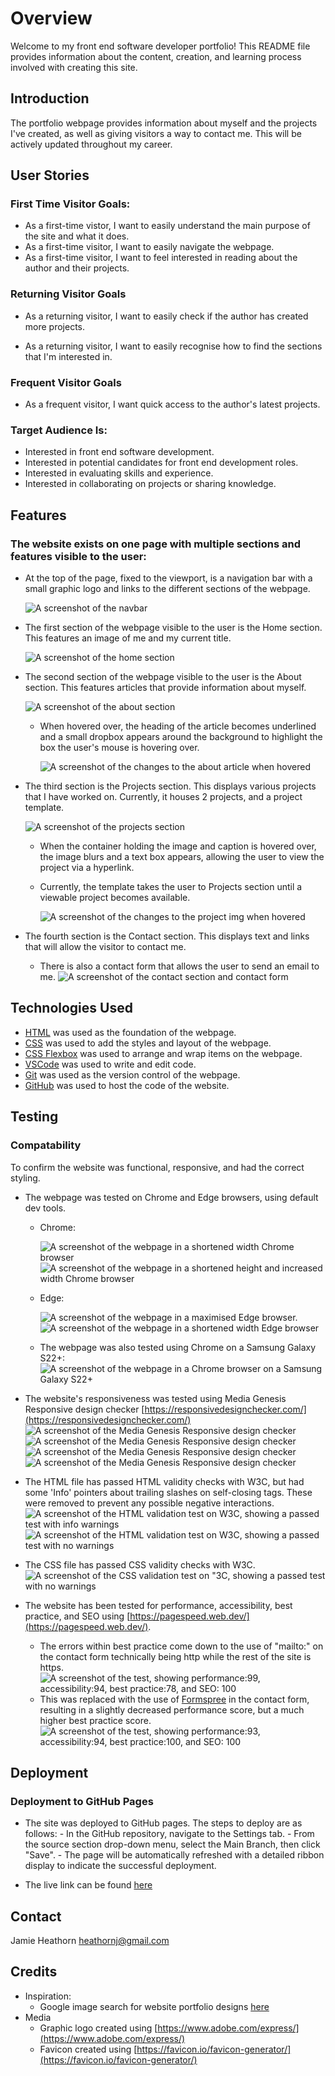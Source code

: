 # Overview

Welcome to my front end software developer portfolio! This README file provides information about the content, creation, and learning process involved with creating this site.

## Introduction

The portfolio webpage provides information about myself and the projects I've created, as well as giving visitors a way to contact me. This will be actively updated throughout my career.

## User Stories

### First Time Visitor Goals:

- As a first-time vistor, I want to easily understand the main purpose of the site and what it does.
- As a first-time visitor, I want to easily navigate the webpage.
- As a first-time visitor, I want to feel interested in reading about the author and their projects.

### Returning Visitor Goals

- As a returning visitor, I want to easily check if the author has created more projects.

- As a returning visitor, I want to easily recognise how to find the sections that I'm interested in.

### Frequent Visitor Goals

- As a frequent visitor, I want quick access to the author's latest projects.

### Target Audience Is:

- Interested in front end software development.
- Interested in potential candidates for front end development roles.
- Interested in evaluating skills and experience.
- Interested in collaborating on projects or sharing knowledge.

## Features

### The website exists on one page with multiple sections and features visible to the user:

- At the top of the page, fixed to the viewport, is a navigation bar with a small graphic logo and links to the different sections of the webpage.

  ![A screenshot of the navbar](./images/navbar.png)

- The first section of the webpage visible to the user is the Home section. This features an image of me and my current title.

  ![A screenshot of the home section](./images/homesection.png)

- The second section of the webpage visible to the user is the About section. This features articles that provide information about myself.

  ![A screenshot of the about section](./images/aboutsection.png)

  - When hovered over, the heading of the article becomes underlined and a small dropbox appears around the background to highlight the box the user's mouse is hovering over.

    ![A screenshot of the changes to the about article when hovered](./images/abouthover.png)

- The third section is the Projects section. This displays various projects that I have worked on. Currently, it houses 2 projects, and a project template.

  ![A screenshot of the projects section](./images/projectssection.png)

  - When the container holding the image and caption is hovered over, the image blurs and a text box appears, allowing the user to view the project via a hyperlink.

  - Currently, the template takes the user to Projects section until a viewable project becomes available.

    ![A screenshot of the changes to the project img when hovered](./images/projecthover.png)

- The fourth section is the Contact section. This displays text and links that will allow the visitor to contact me.

  - There is also a contact form that allows the user to send an email to me.
    ![A screenshot of the contact section and contact form](./images/contactsection.png)

## Technologies Used

- [HTML](https://developer.mozilla.org/en-US/docs/Web/HTML) was used as the foundation of the webpage.
- [CSS](https://developer.mozilla.org/en-US/docs/Web/CSS) was used to add the styles and layout of the webpage.
- [CSS Flexbox](https://developer.mozilla.org/en-US/docs/Learn/CSS/CSS_layout/Flexbox) was used to arrange and wrap items on the webpage.
- [VSCode](https://code.visualstudio.com/) was used to write and edit code.
- [Git](https://git-scm.com/) was used as the version control of the webpage.
- [GitHub](https://github.com/) was used to host the code of the website.

## Testing

### Compatability

To confirm the website was functional, responsive, and had the correct styling.

- The webpage was tested on Chrome and Edge browsers, using default dev tools.

  - Chrome:

    ![A screenshot of the webpage in a shortened width Chrome browser](./images/chrome01.png)
    ![A screenshot of the webpage in a shortened height and increased width Chrome browser](./images/chrome02.png)

  - Edge:

    ![A screenshot of the webpage in a maximised Edge browser.](./images/edge01.png)
    ![A screenshot of the webpage in a shortened width Edge browser](./images/edge02.png)

  - The webpage was also tested using Chrome on a Samsung Galaxy S22+:
    ![A screenshot of the webpage in a Chrome browser on a Samsung Galaxy S22+](./images/chrome03.jpg)

- The website's responsiveness was tested using Media Genesis Responsive design checker [https://responsivedesignchecker.com/](https://responsivedesignchecker.com/)
  ![A screenshot of the Media Genesis Responsive design checker](./images/mediagenesis01.png)
  ![A screenshot of the Media Genesis Responsive design checker](./images/mediagenesis02.png)
  ![A screenshot of the Media Genesis Responsive design checker](./images/mediagenesis03.png)
  ![A screenshot of the Media Genesis Responsive design checker](./images/mediagenesis04.png)

- The HTML file has passed HTML validity checks with W3C, but had some 'Info' pointers about trailing slashes on self-closing tags. These were removed to prevent any possible negative interactions.
  ![A screenshot of the HTML validation test on W3C, showing a passed test with info warnings](./images/htmlvalidation01.png)
  ![A screenshot of the HTML validation test on W3C, showing a passed test with no warnings](./images/htmlvalidation02.png)

- The CSS file has passed CSS validity checks with W3C.
  ![A screenshot of the CSS validation test on "3C, showing a passed test with no warnings](./images/cssvalidation01.png)

- The website has been tested for performance, accessibility, best practice, and SEO using [https://pagespeed.web.dev/](https://pagespeed.web.dev/).
  - The errors within best practice come down to the use of "mailto:" on the contact form technically being http while the rest of the site is https.
    ![A screenshot of the test, showing performance:99, accessibility:94, best practice:78, and SEO: 100](./images/pagespeedtest.png)
  - This was replaced with the use of [Formspree](https://formspree.io/) in the contact form, resulting in a slightly decreased performance score, but a much higher best practice score.
    ![A screenshot of the test, showing performance:93, accessibility:94, best practice:100, and SEO: 100](./images/pagespeedtest02.png)

## Deployment

### Deployment to GitHub Pages

- The site was deployed to GitHub pages. The steps to deploy are as follows: - In the GitHub repository, navigate to the Settings tab. - From the source section drop-down menu, select the Main Branch, then click "Save". - The page will be automatically refreshed with a detailed ribbon display to indicate the successful deployment.

- The live link can be found [here](https://heathornj.github.io/portfolio/)

## Contact

Jamie Heathorn
[heathornj@gmail.com](mailto:heathornj@gmail.com)

## Credits

- Inspiration:
  - Google image search for website portfolio designs [here](https://www.google.com/search?sca_esv=9808eceaba48aaa9&sca_upv=1&sxsrf=ADLYWIJbCg6fPuhZ5DqsPtKVSczhMar6gg:1718712512032&q=portfolio+website+ideas&udm=2&fbs=AEQNm0Aa4sjWe7Rqy32pFwRj0UkWd8nbOJfsBGGB5IQQO6L3J_86uWOeqwdnV0yaSF-x2joQcoZ-0Q2Udkt2zEybT7HdcghX_cULItgDQ-ic0tx97HU0om4eiEoFQ7LkCUAIN0k5ckfuXbaYID2cdV_OmGsEy_vSEauNj1_Mmv2J6NjBnVEvjRAhAzO6zw58Qt0lVtZUf36m&sa=X&ved=2ahUKEwiduoCGj-WGAxU2QEEAHYxvCi8QtKgLegQIEhAB&biw=1590&bih=747&dpr=1.2)
- Media
  - Graphic logo created using [https://www.adobe.com/express/](https://www.adobe.com/express/)
  - Favicon created using [https://favicon.io/favicon-generator/](https://favicon.io/favicon-generator/)
